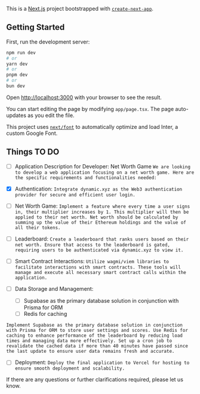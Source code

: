 This is a [Next.js](https://nextjs.org/) project bootstrapped with [`create-next-app`](https://github.com/vercel/next.js/tree/canary/packages/create-next-app).

## Getting Started

First, run the development server:

```bash
npm run dev
# or
yarn dev
# or
pnpm dev
# or
bun dev
```

Open [http://localhost:3000](http://localhost:3000) with your browser to see the result.

You can start editing the page by modifying `app/page.tsx`. The page auto-updates as you edit the file.

This project uses [`next/font`](https://nextjs.org/docs/basic-features/font-optimization) to automatically optimize and load Inter, a custom Google Font.

## Things TO DO

- [ ] Application Description for Developer: Net Worth Game
```We are looking to develop a web application focusing on a net worth game. Here are the specific requirements and functionalities needed:```

- [x] Authentication: 
```Integrate dynamic.xyz as the Web3 authentication provider for secure and efficient user login.```

- [ ] Net Worth Game:
```Implement a feature where every time a user signs in, their multiplier increases by 1. This multiplier will then be applied to their net worth. Net worth should be calculated by summing up the value of their Ethereum holdings and the value of all their tokens.```

- [ ] Leaderboard:
```Create a leaderboard that ranks users based on their net worth. Ensure that access to the leaderboard is gated, requiring users to be authenticated via dynamic.xyz to view it.```

- [ ] Smart Contract Interactions:
```Utilize wagmi/viem libraries to facilitate interactions with smart contracts. These tools will manage and execute all necessary smart contract calls within the application.```

- [ ] Data Storage and Management:
    - [ ] Supabase as the primary database solution in conjunction with Prisma for ORM
    - [ ] Redis for caching

```Implement Supabase as the primary database solution in conjunction with Prisma for ORM to store user settings and scores. Use Redis for caching to enhance performance of the leaderboard by reducing load times and managing data more effectively. Set up a cron job to revalidate the cached data if more than 40 minutes have passed since the last update to ensure user data remains fresh and accurate.```

- [ ] Deployment:
```Deploy the final application to Vercel for hosting to ensure smooth deployment and scalability.```

If there are any questions or further clarifications required, please let us know.
